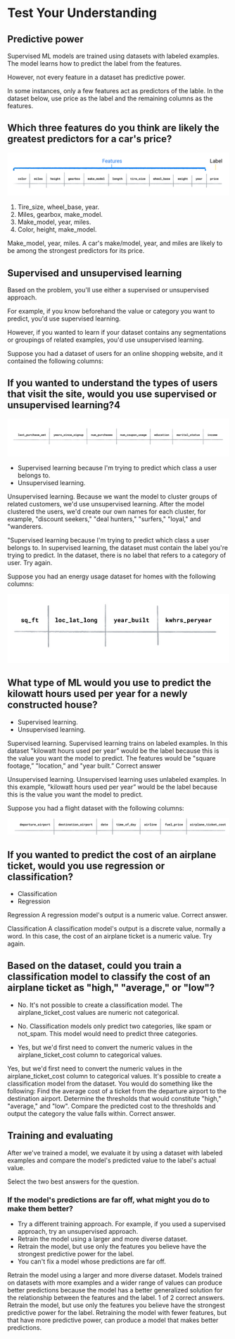 # Test Your Understanding

## Predictive power

Supervised ML models are trained using datasets with labeled examples. The model learns how to predict the label from the features.

 However, not every feature in a dataset has predictive power.

 In some instances, only a few features act as predictors of the lable. In the dataset below, use price as the label and the remaining columns as the features.

## Which three features do you think are likely the greatest predictors for a car's price?

![alt text](img/predictive_power.png)

   1. Tire_size, wheel_base, year.
   2. Miles, gearbox, make_model.
   3. Make_model, year, miles.
   4. Color, height, make_model.

Make_model, year, miles.
A car's make/model, year, and miles are likely to be among the strongest predictors for its price.

## Supervised and unsupervised learning

Based on the problem, you'll use either a supervised or unsupervised approach.

For example, if you know beforehand the value or category you want to predict, you'd use supervised learning.

However, if you wanted to learn if your dataset contains any segmentations or groupings of related examples, you'd use unsupervised learning.

Suppose you had a dataset of users for an online shopping website, and it contained the following columns:

## If you wanted to understand the types of users that visit the site, would you use supervised or unsupervised learning?4

![alt text](img/supervised-unsupervised.png)

- Supervised learning because I'm trying to predict which class a user belongs to.
- Unsupervised learning.

Unsupervised learning.
Because we want the model to cluster groups of related customers, we'd use unsupervised learning. After the model clustered the users, we'd create our own names for each cluster, for example, "discount seekers," "deal hunters," "surfers," "loyal," and "wanderers.

"Supervised learning because I'm trying to predict which class a user belongs to.
In supervised learning, the dataset must contain the label you're trying to predict. In the dataset, there is no label that refers to a category of user.
Try again.



Suppose you had an energy usage dataset for homes with the following columns:

![alt text](img/supervised.png)

## What type of ML would you use to predict the kilowatt hours used per year for a newly constructed house?

- Supervised learning.
- Unsupervised learning.

Supervised learning.
Supervised learning trains on labeled examples. In this dataset "kilowatt hours used per year” would be the label because this is the value you want the model to predict. The features would be "square footage,” "location,” and "year built.”
Correct answer

Unsupervised learning.
Unsupervised learning uses unlabeled examples. In this example, "kilowatt hours used per year” would be the label because this is the value you want the model to predict.

Suppose you had a flight dataset with the following columns:

![alt text](img/flight-table.png)

## If you wanted to predict the cost of an airplane ticket, would you use regression or classification?

- Classification
- Regression

Regression
A regression model's output is a numeric value.
Correct answer.

Classification
A classification model's output is a discrete value, normally a word. In this case, the cost of an airplane ticket is a numeric value.
Try again.

## Based on the dataset, could you train a classification model to classify the cost of an airplane ticket as "high," "average," or "low"?

- No. It's not possible to create a classification model. The airplane_ticket_cost values are numeric not categorical.

- No. Classification models only predict two categories, like spam or not_spam. This model would need to predict three categories.
- Yes, but we'd first need to convert the numeric values in the airplane_ticket_cost column to categorical values.


Yes, but we'd first need to convert the numeric values in the airplane_ticket_cost column to categorical values.
It's possible to create a classification model from the dataset. You would do something like the following:
Find the average cost of a ticket from the departure airport to the destination airport.
Determine the thresholds that would constitute "high," "average," and "low".
Compare the predicted cost to the thresholds and output the category the value falls within.
Correct answer.


## Training and evaluating

After we've trained a model, we evaluate it by using a dataset with labeled examples and compare the model's predicted value to the label's actual value.


Select the two best answers for the question.

### If the model's predictions are far off, what might you do to make them better?

- Try a different training approach. For example, if you used a supervised approach, try an unsupervised approach.
- Retrain the model using a larger and more diverse dataset.
- Retrain the model, but use only the features you believe have the strongest predictive power for the label.
- You can't fix a model whose predictions are far off.


Retrain the model using a larger and more diverse dataset.
Models trained on datasets with more examples and a wider range of values can produce better predictions because the model has a better generalized solution for the relationship between the features and the label.
1 of 2 correct answers.
Retrain the model, but use only the features you believe have the strongest predictive power for the label.
Retraining the model with fewer features, but that have more predictive power, can produce a model that makes better predictions.